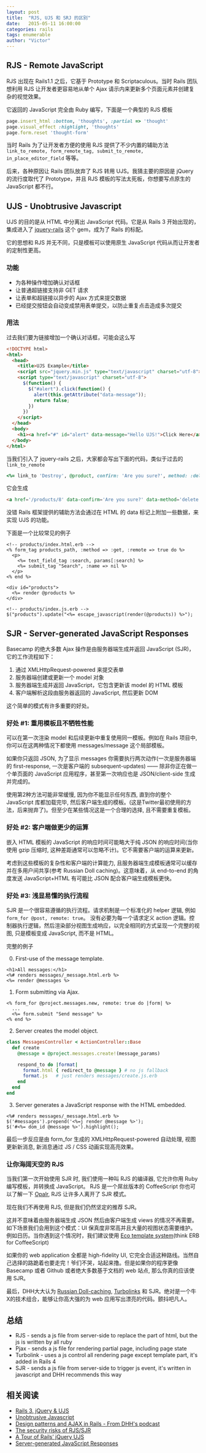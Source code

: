 ```yaml
---
layout: post
title:  "RJS, UJS 和 SRJ 的区别"
date:   2015-05-11 16:00:00
categories: rails
tags: enumerable
author: "Victor"
---
```


## RJS - Remote JavaScript

RJS 出现在 Rails1.1 之后，它基于 Prototype 和 Scriptaculous。当时 Rails 团队想利用 RJS 让开发者更容易地从单个 Ajax 请示内来更新多个页面元素并创建复杂的视觉效果。

它返回的 JavaScript 完全由 Ruby 编写，下面是一个典型的 RJS 模板

```ruby
page.insert_html :bottom, 'thoughts', :partial => 'thought'
page.visual_effect :highlight, 'thoughts'
page.form.reset 'thought-form'
```

当时 Rails 为了让开发者方便的使用 RJS 提供了不少内置的辅助方法 `link_to_remote, form_remote_tag, submit_to_remote, in_place_editor_field` 等等。

后来，各种原因让 Rails 团队放弃了 RJS 转用 UJS。我猜主要的原因是 jQuery 的流行度取代了 Prototype，并且 RJS 模板的写法太死板，你想要写点原生的 JavaScript 都不行。

## UJS - Unobtrusive Javascript

UJS 的目的是从 HTML 中分离出 JavaScript 代码。它是从 Rails 3 开始出现的，集成进入了 [jquery-rails](https://github.com/rails/jquery-ujs) 这个 gem，成为了 Rails 的标配。

它的思想和 RJS 并无不同，只是模板可以使用原生 JavaScript 代码从而让开发者的定制性更高。

### 功能

* 为各种操作增加确认对话框
* 让普通超链接支持非 GET 请求
* 让表单和超链接以异步的 Ajax 方式来提交数据
* 已经提交按钮会自动变成禁用表单提交，以防止重复点击造成多次提交

### 用法

过去我们要为链接增加一个确认对话框，可能会这么写

```html
<!DOCTYPE html>
<html>
  <head>
    <title>UJS Example</title>
    <script src="jquery.min.js" type="text/javascript" charset="utf-8"></script>
    <script type="text/javascript" charset="utf-8">
      $(function() {
        $("#alert").click(function() {
          alert(this.getAttribute("data-message"));
          return false;
        })
      })
    </script>
  </head>
  <body>
    <h1><a href="#" id="alert" data-message="Hello UJS!">Click Here</a></h1>
  </body>
</html>
```

当我们引入了 jquery-rails 之后，大家都会写出下面的代码，类似于过去的 `link_to_remote`

```ruby
<%= link_to 'Destroy', @product, confirm: 'Are you sure?', method: :delete %>
```

它会生成

```html
<a href='/products/8' data-confirm='Are you sure?' data-method='delete' rel='nofollow'>Destroy</a>
```

没错 Rails 框架提供的辅助方法会通过在 HTML 的 data 标记上附加一些数据，来实现 UJS 的功能。

下面是一个比较常见的例子

```erb
<!-- products/index.html.erb -->
<% form_tag products_path, :method => :get, :remote => true do %>
  <p>
    <%= text_field_tag :search, params[:search] %>
    <%= submit_tag "Search", :name => nil %>
  </p>
<% end %>

<div id="products">
  <%= render @products %>
</div>
```

```erb
<!-- products/index.js.erb -->
$("products").update("<%= escape_javascript(render(@products)) %>");
```

## SJR - Server-generated JavaScript Responses

Basecamp 的绝大多数 Ajax 操作是由服务器端生成并返回 JavaScript (SJR)，它的工作流程如下：

1. 通过 XMLHttpRequest-powered 来提交表单
2. 服务器端创建或更新一个 model 对象
3. 服务器端生成并返回 JavaScript，它包含更新该 model 的 HTML 模板
4. 客户端解析这段由服务器返回的 JavaScript, 然后更新 DOM

这个简单的模式有许多重要的好处。

### 好处 #1: 重用模板且不牺牲性能

可以在第一次渲染 model 和后续更新中重复使用同一模板。例如在 Rails 项目中, 你可以在这两种情况下都使用 messages/message 这个局部模板。

如果你只返回 JSON, 为了显示 messages 你需要执行两次动作(一次是服务器端的 first-response, 一次是客户端的 subsequent-updates) —— 除非你正在做一个单页面的 JavaScript 应用程序，甚至第一次响应也是 JSON/client-side 生成并完成的。

使用第2种方法可能非常缓慢, 因为你不能显示任何东西, 直到你的整个 JavaScript 库都加载完毕, 然后客户端生成的模板。(这是Twitter最初使用的方法，后来抛弃了)。但至少在某些情况这是一个合理的选择, 且不需要重复模板。

### 好处 #2: 客户端做更少的运算

嵌入 HTML 模板的 JavaScript 的响应时间可能略大于纯 JSON 的响应时间(当你使用 gzip 压缩时, 这种差距通常可以忽略不计)。它不需要客户端的运算来更新。

考虑到这些模板的复杂性和客户端的计算能力, 且服务器端生成模板通常可以缓存并在多用户间共享(参考 Russian Doll caching)。这意味着，从 end-to-end 的角度发送 JavaScript+HTML 有可能比 JSON 配合客户端生成模板更快。

### 好处 #3: 浅显易懂的执行流程

SJR 是一个很容易遵循的执行流程。请求机制是一个标准化的 helper 逻辑, 例如 ```form_for @post, remote: true```。 没有必要为每一个请求定义 action 逻辑。控制器执行逻辑，然后渲染部分视图生成响应，以完全相同的方式呈现一个完整的视图, 只是模板变成 JavaScript, 而不是 HTML。

完整的例子

0) First-use of the message template.

```erb
<h1>All messages:</h1>
<%# renders messages/_message.html.erb %>
<%= render @messages %>
```

1) Form submitting via Ajax.

```erb
<% form_for @project.messages.new, remote: true do |form| %>
  ...
  <%= form.submit "Send message" %>
<% end %>
```

2) Server creates the model object.

```ruby
class MessagesController < ActionController::Base
  def create
    @message = @project.messages.create!(message_params)

    respond_to do |format|
      format.html { redirect_to @message } # no js fallback
      format.js   # just renders messages/create.js.erb
    end
  end
end
```

3) Server generates a JavaScript response with the HTML embedded.

```erb
<%# renders messages/_message.html.erb %>
$('#messages').prepend('<%=j render @message %>');
$('#<%= dom_id @message %>').highlight();
```

最后一步反应是由 form_for 生成的 XMLHttpRequest-powered 自动处理, 视图更新新消息, 新消息通过 JS / CSS 动画实现高亮效果。

### 让你海阔天空的 RJS

当我们第一次开始使用 SJR 时, 我们使用一种叫 RJS 的编译器, 它允许你用 Ruby 编写模板，并转换成 JavaScript。 RJS 是一个屌丝版本的 CoffeeScript 你也可以了解一下 [Opalr](http://opalrb.org/), RJS 让许多人离开了 SJR 模式。

现在我们不再使用 RJS, 但是我们仍然坚定的推荐 SJR。

这并不意味着由服务器端生成 JSON 然后由客户端生成 views 的情况不再需要。如下场景我们会用到这个模式：UI 保真度非常高并且大量的视图状态需要维护。例如日历。当你遇到这个情况时，我们建议使用 [Eco template system](https://github.com/sstephenson/eco)(think ERB for CoffeeScript)

如果你的 web application 全都是 high-fidelity UI, 它完全合适这种路线。当然自己选择的路跪着也要走完！爷们不哭，站起来撸。但是如果你的程序更像 Basecamp 或者 Github 或者绝大多数基于文档的 web 站点, 那么你真的应该使用 SJR。

最后，DHH大大认为 [Russian Doll-caching](http://37signals.com/svn/posts/3112-how-basecamp-next-got-to-be-so-damn-fast-without-using-much-client-side-ui), [Turbolinks](https://github.com/rails/turbolinks) 和 SJR。绝对是一个牛X的技术组合，能够让你高大强的为 web 应用写出漂亮的代码。颤抖吧凡人。

## 总结

* RJS - sends a js file from server-side to replace the part of html, but the js is written by all ruby
* Pjax - sends a js file for rendering partial page, including page state
* Turbolink - uses a js control all rendering page except template part, it's added in Rails 4
* SJR - sends a js file from server-side to trigger js event, it's written in javascript and DHH recommends this way

## 相关阅读

* [Rails 3, jQuery & UJS](http://chrissloan.info/blog/rails_3_jquery_ujs/)
* [Unobtrusive Javascript](http://railscasts.com/episodes/205-unobtrusive-javascript)
* [Design patterns and AJAX in Rails - From DHH's podcast](http://terratakashi.logdown.com/posts/175488-design-patterns-and-ajax-in-rails-from-dhhs-podcast)
* [The security risks of RJS/SJR](https://github.com/jcoglan/unsafe_sjr/blob/master/README.md)
* [A Tour of Rails’ jQuery UJS](https://robots.thoughtbot.com/a-tour-of-rails-jquery-ujs)
* [Server-generated JavaScript Responses](https://signalvnoise.com/posts/3697-server-generated-javascript-responses)
